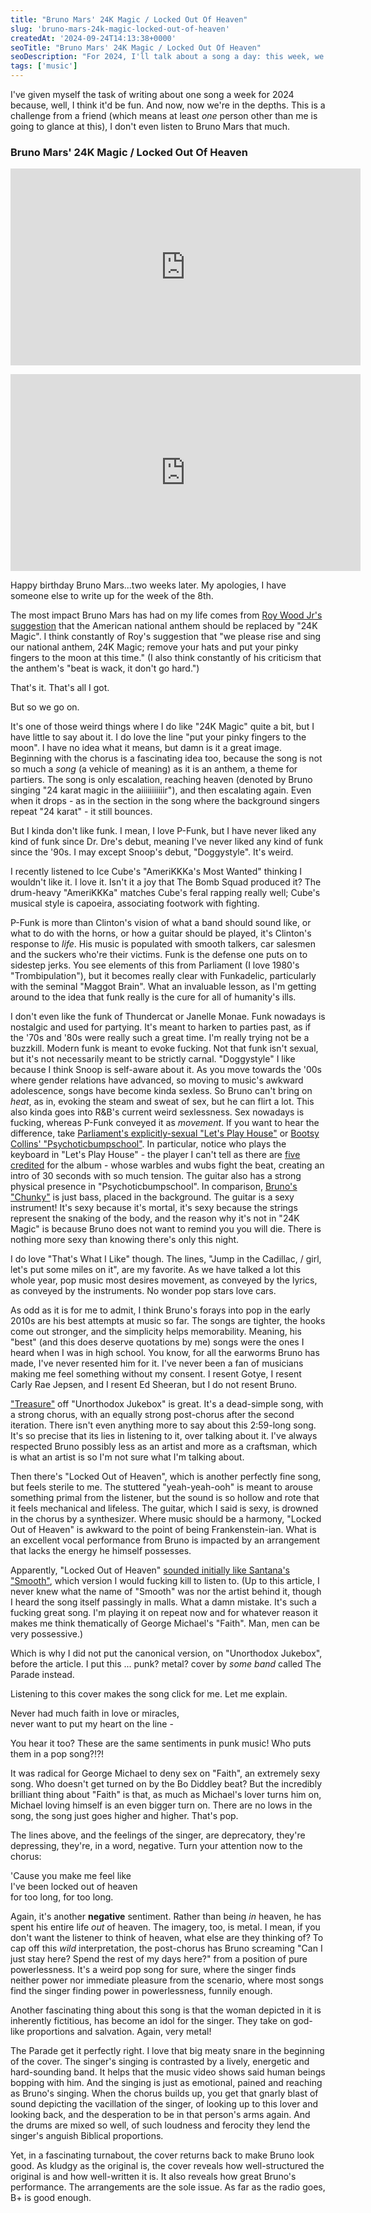 ```yaml
---
title: "Bruno Mars' 24K Magic / Locked Out Of Heaven"
slug: 'bruno-mars-24k-magic-locked-out-of-heaven'
createdAt: '2024-09-24T14:13:38+0000'
seoTitle: "Bruno Mars' 24K Magic / Locked Out Of Heaven"
seoDescription: "For 2024, I'll talk about a song a day: this week, we're talking about Bruno Mars' 24K Magic and Locked Out Of Heaven."
tags: ['music']
---
```


I've given myself the task of writing about one song a week for 2024 because, well, I think it'd be fun. And now, now we're in the depths. This is a challenge from a friend (which means at least _one_ person other than me is going to glance at this), I don't even listen to Bruno Mars that much.

### Bruno Mars' 24K Magic / Locked Out Of Heaven

<iframe width="560" height="315" src="https://www.youtube.com/embed/UqyT8IEBkvY?si=r5oXNsNmnylbX3oR" title="YouTube video player" frameborder="0" allow="accelerometer; autoplay; clipboard-write; encrypted-media; gyroscope; picture-in-picture; web-share" referrerpolicy="strict-origin-when-cross-origin" allowfullscreen></iframe>

<iframe width="560" height="315" style="margin-top: 1em;" src="https://www.youtube.com/embed/493M-P3y37Q?si=W_qLrd9TOVU6kYuE" title="YouTube video player" frameborder="0" allow="accelerometer; autoplay; clipboard-write; encrypted-media; gyroscope; picture-in-picture; web-share" referrerpolicy="strict-origin-when-cross-origin" allowfullscreen></iframe>

Happy birthday Bruno Mars...two weeks later. My apologies, I have someone else to write up for the week of the 8th.

The most impact Bruno Mars has had on my life comes from [Roy Wood Jr's suggestion](https://www.youtube.com/watch?v=8cXubvddXtI) that the American national anthem should be replaced by "24K Magic". I think constantly of Roy's suggestion that "we please rise and sing our national anthem, 24K Magic; remove your hats and put your pinky fingers to the moon at this time." (I also think constantly of his criticism that the anthem's "beat is wack, it don't go hard.")

That's it. That's all I got.

But so we go on.

It's one of those weird things where I do like "24K Magic" quite a bit, but I have little to say about it. I do love the line "put your pinky fingers to the moon". I have no idea what it means, but damn is it a great image. Beginning with the chorus is a fascinating idea too, because the song is not so much a _song_ (a vehicle of meaning) as it is an anthem, a theme for partiers. The song is only escalation, reaching heaven (denoted by Bruno singing "24 karat magic in the aiiiiiiiiiiir"), and then escalating again. Even when it drops - as in the section in the song where the background singers repeat "24 karat" - it still bounces.

But I kinda don't like funk. I mean, I love P-Funk, but I have never liked any kind of funk since Dr. Dre's debut, meaning I've never liked any kind of funk since the '90s. I may except Snoop's debut, "Doggystyle". It's weird.

I recently listened to Ice Cube's "AmeriKKKa's Most Wanted" thinking I wouldn't like it. I love it. Isn't it a joy that The Bomb Squad produced it? The drum-heavy "AmeriKKKa" matches Cube's feral rapping really well; Cube's musical style is capoeira, associating footwork with fighting.

P-Funk is more than Clinton's vision of what a band should sound like, or what to do with the horns, or how a guitar should be played, it's Clinton's response to _life_. His music is populated with smooth talkers, car salesmen and the suckers who're their victims. Funk is the defense one puts on to sidestep jerks. You see elements of this from Parliament (I love 1980's "Trombipulation"), but it becomes really clear with Funkadelic, particularly with the seminal "Maggot Brain". What an invaluable lesson, as I'm getting around to the idea that funk really is the cure for all of humanity's ills.

I don't even like the funk of Thundercat or Janelle Monae. Funk nowadays is nostalgic and used for partying. It's meant to harken to parties past, as if the '70s and '80s were really such a great time. I'm really trying not be a buzzkill. Modern funk is meant to evoke fucking. Not that funk isn't sexual, but it's not necessarily meant to be strictly carnal. "Doggystyle" I like because I think Snoop is self-aware about it. As you move towards the '00s where gender relations have advanced, so moving to music's awkward adolescence, songs have become kinda sexless. So Bruno can't bring on _heat_, as in, evoking the steam and sweat of sex, but he can flirt a lot. This also kinda goes into R&B's current weird sexlessness. Sex nowadays is fucking, whereas P-Funk conveyed it as _movement_. If you want to hear the difference, take [Parliament's explicitly-sexual "Let's Play House"]() or [Bootsy Collins' "Psychoticbumpschool"](https://www.youtube.com/watch?v=Hi_86tumn-0&pp=ygUkcHN5Y2hvdGljIGJ1bXAgc2Nob29sIGJvb3RzeSBjb2xsaW5z). In particular, notice who plays the keyboard in "Let's Play House" - the player I can't tell as there are [five credited](https://en.wikipedia.org/wiki/Trombipulation) for the album - whose warbles and wubs fight the beat, creating an intro of 30 seconds with so much tension. The guitar also has a strong physical presence in "Psychoticbumpschool". In comparison, [Bruno's "Chunky"]() is just bass, placed in the background. The guitar is a sexy instrument! It's sexy because it's mortal, it's sexy because the strings represent the snaking of the body, and the reason why it's not in "24K Magic" is because Bruno does not want to remind you you will die. There is nothing more sexy than knowing there's only this night.

I do love "That's What I Like" though. The lines, "Jump in the Cadillac, / girl, let's put some miles on it", are my favorite. As we have talked a lot this whole year, pop music most desires movement, as conveyed by the lyrics, as conveyed by the instruments. No wonder pop stars love cars.

As odd as it is for me to admit, I think Bruno's forays into pop in the early 2010s are his best attempts at music so far. The songs are tighter, the hooks come out stronger, and the simplicity helps memorability. Meaning, his "best" (and this does deserve quotations by me) songs were the ones I heard when I was in high school. You know, for all the earworms Bruno has made, I've never resented him for it. I've never been a fan of musicians making me feel something without my consent. I resent Gotye, I resent Carly Rae Jepsen, and I resent Ed Sheeran, but I do not resent Bruno.

["Treasure"]() off "Unorthodox Jukebox" is great. It's a dead-simple song, with a strong chorus, with an equally strong post-chorus after the second iteration. There isn't even anything more to say about this 2:59-long song. It's so precise that its lies in listening to it, over talking about it. I've always respected Bruno possibly less as an artist and more as a craftsman, which is what an artist is so I'm not sure what I'm talking about.

Then there's "Locked Out of Heaven", which is another perfectly fine song, but feels sterile to me. The stuttered "yeah-yeah-ooh" is meant to arouse something primal from the listener, but the sound is so hollow and rote that it feels mechanical and lifeless. The guitar, which I said is sexy, is drowned in the chorus by a synthesizer. Where music should be a harmony, "Locked Out of Heaven" is awkward to the point of being Frankenstein-ian. What is an excellent vocal performance from Bruno is impacted by an arrangement that lacks the energy he himself possesses.

Apparently, "Locked Out of Heaven" [sounded initially like Santana's "Smooth"](https://en.wikipedia.org/wiki/Locked_Out_of_Heaven#Background_and_production), which version I would fucking kill to listen to. (Up to this article, I never knew what the name of "Smooth" was nor the artist behind it, though I heard the song itself passingly in malls. What a damn mistake. It's such a fucking great song. I'm playing it on repeat now and for whatever reason it makes me think thematically of George Michael's "Faith". Man, men can be very possessive.)

Which is why I did not put the canonical version, on "Unorthodox Jukebox", before the article. I put this ... punk? metal? cover by _some band_ called The Parade instead.

Listening to this cover makes the song click for me. Let me explain.

Never had much faith in love or miracles,<br/>
never want to put my heart on the line -<br/>

You hear it too? These are the same sentiments in punk music! Who puts them in a pop song?!?!

It was radical for George Michael to deny sex on "Faith", an extremely sexy song. Who doesn't get turned on by the Bo Diddley beat? But the incredibly brilliant thing about "Faith" is that, as much as Michael's lover turns him on, Michael loving himself is an even bigger turn on. There are no lows in the song, the song just goes higher and higher. That's pop.

The lines above, and the feelings of the singer, are deprecatory, they're depressing, they're, in a word, negative. Turn your attention now to the chorus:

'Cause you make me feel like<br/>
I've been locked out of heaven<br/>
for too long, for too long.

Again, it's another **negative** sentiment. Rather than being _in_ heaven, he has spent his entire life _out_ of heaven. The imagery, too, is metal. I mean, if you don't want the listener to think of heaven, what else are they thinking of? To cap off this _wild_ interpretation, the post-chorus has Bruno screaming "Can I just stay here? Spend the rest of my days here?" from a position of pure powerlessness. It's a weird pop song for sure, where the singer finds neither power nor immediate pleasure from the scenario, where most songs find the singer finding power in powerlessness, funnily enough.

Another fascinating thing about this song is that the woman depicted in it is inherently fictitious, has become an idol for the singer. They take on god-like proportions and salvation. Again, very metal!

The Parade get it perfectly right. I love that big meaty snare in the beginning of the cover. The singer's singing is contrasted by a lively, energetic and hard-sounding band. It helps that the music video shows said human beings bopping with him. And the singing is just as emotional, pained and reaching as Bruno's singing. When the chorus builds up, you get that gnarly blast of sound depicting the vacillation of the singer, of looking up to this lover and looking back, and the desperation to be in that person's arms again. And the drums are mixed so well, of such loudness and ferocity they lend the singer's anguish Biblical proportions.

Yet, in a fascinating turnabout, the cover returns back to make Bruno look good. As kludgy as the original is, the cover reveals how well-structured the original is and how well-written it is. It also reveals how great Bruno's performance. The arrangements are the sole issue. As far as the radio goes, B+ is good enough.
